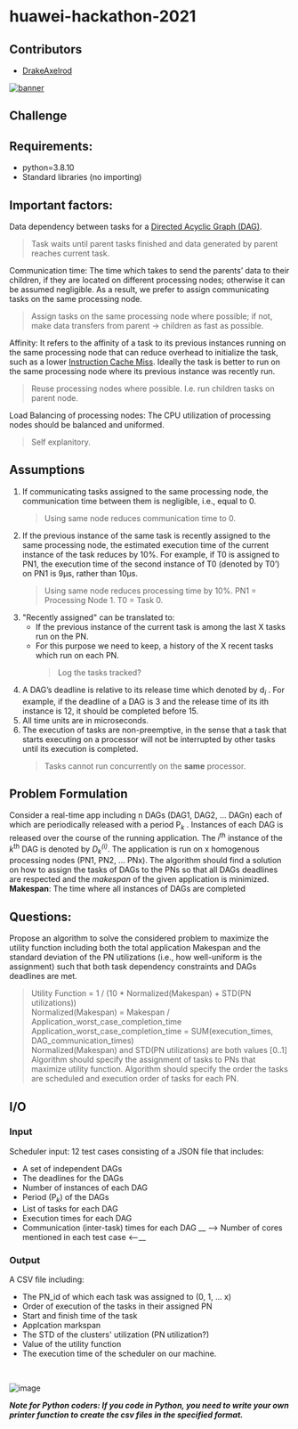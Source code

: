 # huawei-hackathon-2021

## Contributors
- [DrakeAxelrod](https://github.com/DrakeAxelrod)

<a href="https://huawei-sweden-hackathon.bemyapp.com/" >![banner](https://v.fastcdn.co/u/0bc8903d/59468536-0-Huawei-Facebook1200x.png)</a>

## Challenge

## Requirements:
- python=3.8.10
- Standard libraries (no importing)

## Important factors:
Data dependency between tasks for a [Directed Acyclic Graph (DAG)](https://en.wikipedia.org/wiki/Directed_acyclic_graph). 
> Task waits until parent tasks finished and data generated by parent reaches current task.

Communication time: The time which takes to send the parents’ data to their children, if they are located on different processing nodes; otherwise it can be assumed negligible. As a result, we prefer to assign communicating tasks on the same processing node.
> Assign tasks on the same processing node where possible; if not, make data transfers from parent -> children as fast as possible.

Affinity: It refers to the affinity of a task to its previous instances running on the same processing node that can reduce overhead to initialize the task, such as a lower [Instruction Cache Miss](https://en.wikipedia.org/wiki/CPU_cache#Cache_entries). Ideally the task is better to run on the same processing node where its previous instance was recently run.
> Reuse processing nodes where possible. I.e. run children tasks on parent node.

Load Balancing of processing nodes: The CPU utilization of processing nodes should be balanced and uniformed.
> Self explanitory.

## Assumptions
1. If communicating tasks assigned to the same processing node, the communication time between them is negligible, i.e., equal to 0.
    > Using same node reduces communication time to 0.
2. If the previous instance of the same task is recently assigned to the same processing node, the estimated execution time of the current instance of the task reduces by 10%. For example, if T0 is assigned to PN1, the execution time of the second instance of T0 (denoted by T0’) on PN1 is 9µs, rather than 10µs.
    > Using same node reduces processing time by 10%.
    > PN1 = Processing Node 1.
    > T0  = Task 0.
3. "Recently assigned" can be translated to:
    - If the previous instance of the current task is among the last Χ tasks run on the PN.
    - For this purpose we need to keep, a history of the X recent tasks which run on each PN.
        > Log the tasks tracked?
4. A DAG’s deadline is relative to its release time which denoted by d<sub><i>i</i></sub> . For example, if the deadline of a DAG is 3 and the release time of its ith instance is 12, it should be completed before 15.
5. All time units are in microseconds.
6. The execution of tasks are non-preemptive, in the sense that a task that starts executing on a processor will not be interrupted by other tasks until its execution is completed.
    > Tasks cannot run concurrently on the __same__ processor.

## Problem Formulation
Consider a real-time app including n DAGs (DAG1, DAG2, ... DAGn) each of which are periodically released with a period P<sub><i>k</i></sub> . Instances of each DAG is released over the course of the running application. The *i*<sup>th</sup> instance of the *k*<sup>th</sup> DAG is denoted by *D*<sub><i>k</i></sub><sup><i>(i)</i></sup>.
The application is run on x homogenous processing nodes (PN1, PN2, ... PNx). The algorithm should find a solution on how to assign the tasks of DAGs to the PNs so that all DAGs deadlines are respected and the *makespan* of the given application is minimized.
__Makespan__: The time where all instances of DAGs are completed

## Questions:
Propose an algorithm to solve the considered problem to maximize the utility function including both the total application Makespan and the standard deviation of the PN utilizations (i.e., how well-uniform is the assignment) such that both task dependency constraints and DAGs deadlines are met.
> Utility Function = 1 / (10 * Normalized(Makespan) + STD(PN utilizations))<br>
> Normalized(Makespan) = Makespan / Application_worst_case_completion_time<br>
> Application_worst_case_completion_time = SUM(execution_times, DAG_communication_times)<br>
> Normalized(Makespan) and STD(PN utilizations) are both values [0..1]
Algorithm should specify the assignment of tasks to PNs that maximize utility function. 
Algorithm should specify the order the tasks are scheduled and execution order of tasks for each PN.

## I/O
### Input
Scheduler input: 12 test cases consisting of a JSON file that includes:
- A set of independent DAGs
- The deadlines for the DAGs
- Number of instances of each DAG
- Period (P<sub><i>k</i></sub>) of the DAGs
- List of tasks for each DAG
- Execution times for each DAG
- Communication (inter-task) times for each DAG
__ --> Number of cores mentioned in each test case <--__

### Output
A CSV file including:
- The PN_id of which each task was assigned to (0, 1, ... x)
- Order of execution of the tasks in their assigned PN
- Start and finish time of the task
- Applcation markspan
- The STD of the clusters' utilization (PN utilization?)
- Value of the utility function
- The execution time of the scheduler on our machine.
<br>

![image](https://user-images.githubusercontent.com/61142910/143421425-0dad206a-04aa-44ad-8534-a2e72cb4b767.png)

__*Note for Python coders: If you code in Python, you need to write your own printer function to create the csv files in the specified format.*__
